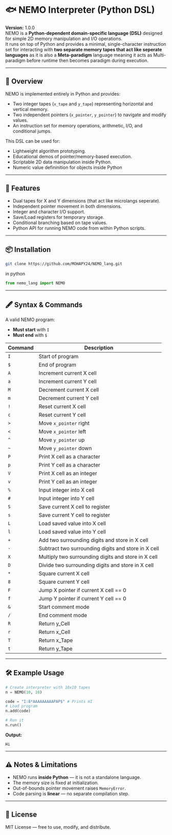 

# 🐟 NEMO Interpreter (Python DSL)

**Version:** 1.0.0  
NEMO is a **Python-dependent domain-specific language (DSL)** designed for simple 2D memory manipulation and I/O operations.  
It runs on top of Python and provides a minimal, single-character instruction set for interacting with **two separate memory tapes that act like seperate languages** as it is also 
a **Meta-paradigm** language meaning it acts as Multi-paradigm before runtime then becomes paradigm during execution.

---

## 📜 Overview

NEMO is implemented entirely in Python and provides:
- Two integer tapes (`x_tape` and `y_tape`) representing horizontal and vertical memory.
- Two independent pointers (`x_pointer`, `y_pointer`) to navigate and modify values.
- An instruction set for memory operations, arithmetic, I/O, and conditional jumps.


This DSL can be used for:
- Lightweight algorithm prototyping.
- Educational demos of pointer/memory-based execution.
- Scriptable 2D data manipulation inside Python.
- Numeric value defininition for objects inside Python

---

## 🚀 Features

- Dual tapes for X and Y dimensions (that act like microlangs seperate).
- Independent pointer movement in both dimensions.
- Integer and character I/O support.
- Save/Load registers for temporary storage.
- Conditional branching based on tape values.
- Python API for running NEMO code from within Python scripts.

---

## 📦 Installation

```bash
git clone https://github.com/MOHAPY24/NEMO_lang.git
```
in python
```python
from nemo_lang import NEMO
```

---

## 🖋 Syntax & Commands

A valid NEMO program:

* **Must start** with `I`
* **Must end** with `$`

| Command | Description                                         |
| ------- | --------------------------------------------------- |
| `I`     | Start of program                                    |
| `$`     | End of program                                      |
| `A`     | Increment current X cell                            |
| `a`     | Increment current Y cell                            |
| `M`     | Decrement current X cell                            |
| `m`     | Decrement current Y cell                            |
| `!`     | Reset current X cell                                |
| `c`     | Reset current Y cell                                |
| `>`     | Move `x_pointer` right                              |
| `<`     | Move `x_pointer` left                               |
| `^`     | Move `y_pointer` up                                 |
| `~`     | Move `y_pointer` down                               |
| `P`     | Print X cell as a character                         |
| `p`     | Print Y cell as a character                         |
| `V`     | Print X cell as an integer                          |
| `v`     | Print Y cell as an integer                          |
| `%`     | Input integer into X cell                           |
| `#`     | Input integer into Y cell                           |
| `S`     | Save current X cell to register                     |
| `s`     | Save current Y cell to register                     |
| `L`     | Load saved value into X cell                        |
| `l`     | Load saved value into Y cell                        |
| `+`     | Add two surrounding digits and store in X cell      |
| `-`     | Subtract two surrounding digits and store in X cell |
| `X`     | Multiply two surrounding digits and store in X cell |
| `D`     | Divide two surrounding digits and store in X cell   |
| `*`     | Square current X cell                               |
| `8`     | Square current Y cell                               |
| `F`     | Jump X pointer if current X cell == 0               |
| `f`     | Jump Y pointer if current Y cell == 0               |
| `&`     | Start comment mode                                  |
| `/`     | End comment mode                                    |
| `R`     | Return y_Cell                                       |
| `r`     | Return x_Cell                                       |
| `T`     | Return x_Tape                                       |
| `t`     | Return y_Tape                                       |

---


## 🛠 Example Usage


```python
# Create interpreter with 10x10 tapes
n = NEMO(10, 10)

code = "I:8*AAAAAAAAAPAP$" # Prints HI
# Load program
n.add(code)

# Run it
n.run()
```

**Output:**

```NEMO
Hi
```

---

## ⚠ Notes & Limitations

* NEMO runs **inside Python** — it is not a standalone language.
* The memory size is fixed at initialization.
* Out-of-bounds pointer movement raises `MemoryError`.
* Code parsing is **linear** — no separate compilation step.

---

## 📄 License

MIT License — free to use, modify, and distribute.

